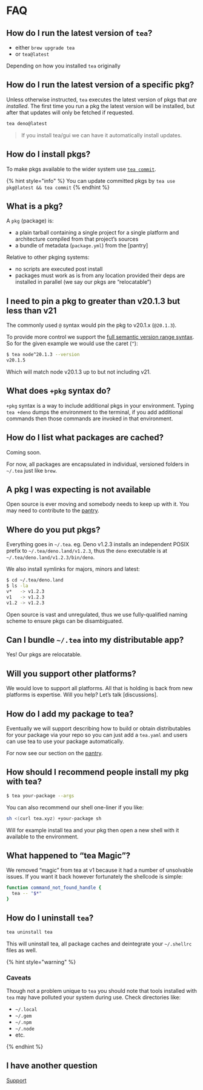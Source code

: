 # FAQ

## How do I run the latest version of `tea`?

* either `brew upgrade tea`
* or `tea@latest`

Depending on how you installed `tea` originally


## How do I run the latest version of a specific pkg?

Unless otherwise instructed, `tea` executes the latest version of pkgs that
*are installed*. The first time you run a pkg the latest version will be
installed, but after that updates will only be fetched if requested.

```sh
tea deno@latest
```

> If you install tea/gui we can have it automatically install updates.


## How do I install pkgs?

To make pkgs available to the wider system use
[`tea commit`](tea-commit.md).

{% hint style="info" %}
You can update committed pkgs by `tea use pkg@latest && tea commit`
{% endhint %}


## What is a pkg?

A `pkg` (package) is:

* a plain tarball containing a single project for a single platform and
  architecture compiled from that project’s sources
* a bundle of metadata (`package.yml`) from the [pantry]

Relative to other pkging systems:

* no scripts are executed post install
* packages must work as is from any location provided their deps are installed
  in parallel (we say our pkgs are “relocatable“)


## I need to pin a pkg to greater than v20.1.3 but less than v21

The commonly used `@` syntax would pin the pkg to v20.1.x (`@20.1.3`).

To provide more control we support the
[full semantic version range syntax](https://devhints.io/semver). So for the
given example we would use the caret (`^`):

```sh
$ tea node^20.1.3 --version
v20.1.5
```

Which will match node v20.1.3 up to but not including v21.


## What does `+pkg` syntax do?

`+pkg` syntax is a way to include additional pkgs in your environment.
Typing `tea +deno` dumps the environment to the terminal, if you add
additional commands then those commands are invoked in that environment.


## How do I list what packages are cached?

Coming soon.

For now, all packages are encapsulated in individual, versioned folders in
`~/.tea` just like `brew`.


## A pkg I was expecting is not available

Open source is ever moving and somebody needs to keep up with it.
You may need to contribute to the [pantry](pantry.md).


## Where do you put pkgs?

Everything goes in `~/.tea`. eg. Deno v1.2.3 installs an independent POSIX
prefix to `~/.tea/deno.land/v1.2.3`, thus the `deno` executable is at
`~/.tea/deno.land/v1.2.3/bin/deno`.

We also install symlinks for majors, minors and latest:

```sh
$ cd ~/.tea/deno.land
$ ls -la
v*   -> v1.2.3
v1   -> v1.2.3
v1.2 -> v1.2.3
```

Open source is vast and unregulated, thus we use fully-qualified naming scheme
to ensure pkgs can be disambiguated.


## Can I bundle `~/.tea` into my distributable app?

Yes! Our pkgs are relocatable.


## Will you support other platforms?

We would love to support all platforms. All that is holding is back from new
platforms is expertise. Will you help? Let’s talk [discussions].


## How do I add my package to tea?

Eventually we will support describing how to build or obtain distributables
for your package via your repo so you can just add a `tea.yaml` and users
can use tea to use your package automatically.

For now see our section on the [pantry](pantry.md).


## How should I recommend people install my pkg with tea?

```sh
$ tea your-package --args
```

You can also recommend our shell one-liner if you like:

```sh
sh <(curl tea.xyz) +your-package sh
```

Will for example install tea and your pkg then open a new shell with it
available to the environment.


## What happened to “tea Magic”?

We removed “magic” from tea at v1 because it had a number of unsolvable
issues. If you want it back however fortunately the shellcode is simple:

```sh
function command_not_found_handle {
  tea -- "$*"
}
```


## How do I uninstall `tea`?

```sh
tea uninstall tea
```

This will uninstall tea, all package caches and deintegrate your
`~/.shellrc` files as well.


{% hint style="warning" %}

### Caveats

Though not a problem unique to `tea` you should note that tools installed
with `tea` may have polluted your system during use. Check directories like:

* `~/.local`
* `~/.gem`
* `~/.npm`
* `~/.node`
* etc.

{% endhint %}


## I have another question

[Support](support.md)
